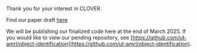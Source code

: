 Thank you for your interest in CLOVER. 

Find our paper draft [here](https://drive.google.com/file/d/1DwrNJHNhFNo_FgmKRECekY42H07K7JP6/view?usp=sharing])

We will be publishing our finalized code here at the end of March 2025. If you would like to view our pending repository, see [https://github.com/ut-amrl/object-identification](https://github.com/ut-amrl/object-identification).
